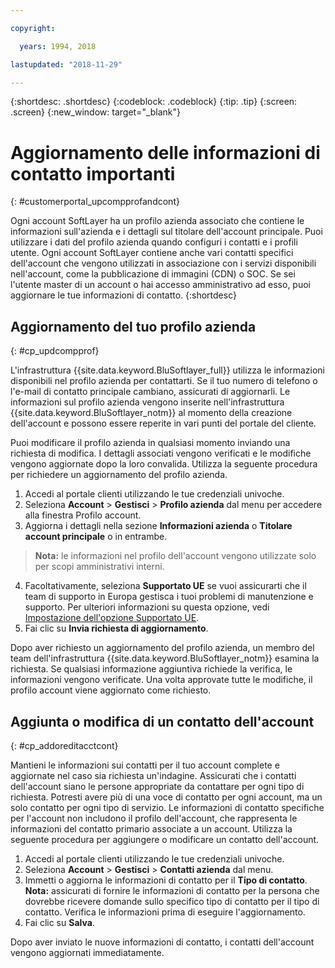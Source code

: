 ```yaml
---

copyright:

  years: 1994, 2018

lastupdated: "2018-11-29"

---
```


{:shortdesc: .shortdesc}
{:codeblock: .codeblock}
{:tip: .tip}
{:screen: .screen}
{:new_window: target="_blank"}


# Aggiornamento delle informazioni di contatto importanti
{: #customerportal_upcompprofandcont}

Ogni account SoftLayer ha un profilo azienda associato che contiene le informazioni sull'azienda e i dettagli sul titolare dell'account principale. Puoi utilizzare i dati del profilo azienda quando configuri i contatti e i profili utente. Ogni account SoftLayer contiene anche vari contatti specifici dell'account che vengono utilizzati in associazione con i servizi disponibili nell'account, come la pubblicazione di immagini (CDN) o SOC. Se sei l'utente master di un account o hai accesso amministrativo ad esso, puoi aggiornare le tue informazioni di contatto.
{:shortdesc}

## Aggiornamento del tuo profilo azienda
{: #cp_updcompprof}

L'infrastruttura {{site.data.keyword.BluSoftlayer_full}} utilizza le informazioni disponibili nel profilo azienda per contattarti. Se il tuo numero di telefono o l'e-mail di contatto principale cambiano, assicurati di aggiornarli. Le informazioni sul profilo azienda vengono inserite nell'infrastruttura {{site.data.keyword.BluSoftlayer_notm}} al momento della creazione dell'account e possono essere reperite in vari punti del portale del cliente.

Puoi modificare il profilo azienda in qualsiasi momento inviando una richiesta di modifica. I dettagli associati vengono verificati e le modifiche vengono aggiornate dopo la loro convalida. Utilizza la seguente procedura per richiedere un aggiornamento del profilo azienda.

1. Accedi al portale clienti utilizzando le tue credenziali univoche.
2. Seleziona **Account** > **Gestisci** > **Profilo azienda** dal menu per accedere alla finestra Profilo account.
3. Aggiorna i dettagli nella sezione **Informazioni azienda** o **Titolare account principale** o in entrambe.
> **Nota:** le informazioni nel profilo dell'account vengono utilizzate solo per scopi amministrativi interni.
4. Facoltativamente, seleziona **Supportato UE** se vuoi assicurarti che il team di supporto in Europa gestisca i tuoi problemi di manutenzione e supporto. Per ulteriori informazioni su questa opzione, vedi [Impostazione dell'opzione Supportato UE](/docs/customer-portal/cpmanuserprof.html#cp_seteusupported).
5. Fai clic su **Invia richiesta di aggiornamento**.

Dopo aver richiesto un aggiornamento del profilo azienda, un membro del team dell'infrastruttura {{site.data.keyword.BluSoftlayer_notm}} esamina la richiesta. Se qualsiasi informazione aggiuntiva richiede la verifica, le informazioni vengono verificate. Una volta approvate tutte le modifiche, il profilo account viene aggiornato come richiesto.

## Aggiunta o modifica di un contatto dell'account
{: #cp_addoreditacctcont}

Mantieni le informazioni sui contatti per il tuo account complete e aggiornate nel caso sia richiesta un'indagine. Assicurati che i contatti dell'account siano le persone appropriate da contattare per ogni tipo di richiesta. Potresti avere più di una voce di contatto per ogni account, ma un solo contatto per ogni tipo di servizio. Le informazioni di contatto specifiche per l'account non includono il profilo dell'account, che rappresenta le informazioni del contatto primario associate a un account. Utilizza la seguente procedura per aggiungere o modificare un contatto dell'account.

1. Accedi al portale clienti utilizzando le tue credenziali univoche.
2. Seleziona **Account** > **Gestisci** > **Contatti azienda** dal menu.
3. Immetti o aggiorna le informazioni di contatto per il **Tipo di contatto**.<br/>**Nota:** assicurati di fornire le informazioni di contatto per la persona che dovrebbe ricevere domande sullo specifico tipo di contatto per il tipo di contatto. Verifica le informazioni prima di eseguire l'aggiornamento.
4. Fai clic su **Salva**.

Dopo aver inviato le nuove informazioni di contatto, i contatti dell'account vengono aggiornati immediatamente.
